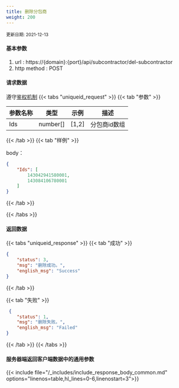 ```yaml
---
title: 删除分包商
weight: 200
---
```


<small>更新日期: 2021-12-13</small>

#### 基本参数
1. url : https://{domain}:{port}/api/subcontractor/del-subcontractor
2. http method : POST

#### 请求数据
遵守[鉴权机制](/auth/)
{{< tabs "uniqueid_request" >}}
{{< tab "参数" >}} 

|  参数名称   |  类型 |  示例 |  描述 |
|  ----  | ----  | ----  | ----  |
|  Ids  | number[]  | [1,2]  | 分包商id数组 |
 

{{< /tab >}}
{{< tab "样例" >}}

body： 

```json
{
    "Ids": [
        143042941580001,
        143084106780001
    ]
}
```
{{< /tab >}}

{{< /tabs >}}


#### 返回数据


{{< tabs "uniqueid_response" >}}
{{< tab "成功" >}} 
```json
{
    "status": 3,
    "msg": "删除成功。",
    "english_msg": "Success"
}
```   
{{< /tab >}}

{{< tab "失败" >}}
```json
 {
    "status": 1,
    "msg": "删除失败。",
    "english_msg": "Failed"
}
```
{{< /tab >}}
{{< /tabs >}}
 
#### 服务器端返回客户端数据中的通用参数

{{< include file="/_includes/include_response_body_common.md"  options="linenos=table,hl_lines=0-6,linenostart=3">}}

